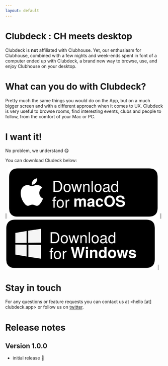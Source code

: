 ```yaml
---
layout: default
---
```


# Clubdeck : CH meets desktop

Clubdeck is **not** affiliated with Clubhouse.
Yet, our enthusiasm for Clubhouse, combined with a few nights and week-ends spent in font of a computer ended up with Clubdeck, a
brand new way to browse, use, and enjoy Clubhouse on your desktop.

# What can you do with Clubdeck?

Pretty much the same things you would do on the App, but on a much bigger screen and with a different approach when it comes to
UX. Clubdeck is very useful to browse rooms, find interesting events, clubs and people to follow, from the comfort of your Mac or PC.

# I want it!

No problem, we understand 😋

You can download Cludeck below:

| [![Download for macOS](/img/macOS.svg)](/release/Clubdeck-1.0.0.dmg) | ![Download for windows](/img/Windows.svg) |

# Stay in touch

For any questions or feature requests you can contact us at <hello [at] clubdeck.app> or follow us on [twitter](https://www.twitter.com/clubdeckapp).

# Release notes

## Version 1.0.0

* initial release 🎉